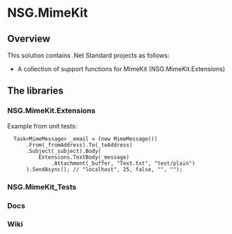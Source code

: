 # NSG.MimeKit
## Overview
This solution contains .Net Standard projects as follows:
- A collection of support functions for MimeKit (NSG.MimeKit.Extensions)

## The libraries
### NSG.MimeKit.Extensions

Example from unit tests:
```
  Task<MimeMessage> _email = (new MimeMessage())
      .From(_fromAddress).To(_toAddress)
      .Subject(_subject).Body(
          Extensions.TextBody(_message)
              .Attachment(_buffer, "Text.txt", "text/plain")
      ).SendAsync(); // "localhost", 25, false, "", "");
```

### NSG.MimeKit_Tests

### Docs

### Wiki
